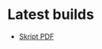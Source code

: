 # Latest builds

- [Skript PDF](https://gitlab.ae.cs.uni-frankfurt.de/lehre/netsci/-/jobs/artifacts/master/raw/thesis.pdf?job=compile)
